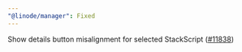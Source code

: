 ```yaml
---
"@linode/manager": Fixed
---
```


Show details button misalignment for selected StackScript ([#11838](https://github.com/linode/manager/pull/11838))
